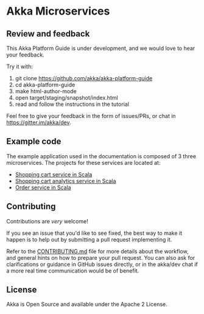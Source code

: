 Akka Microservices
==================

Review and feedback
-------------------

This Akka Platform Guide is under development, and we would love to hear your feedback.

Try it with:

1. git clone https://github.com/akka/akka-platform-guide
2. cd akka-platform-guide
3. make html-author-mode
4. open target/staging/snapshot/index.html
5. read and follow the instructions in the tutorial

Feel free to give your feedback in the form of issues/PRs, or chat in https://gitter.im/akka/dev.

Example code
------------

The example application used in the documentation is composed of 3 three microservices. The projects for these services are located at:

* [Shopping cart service in Scala](docs-source/docs/modules/microservices-tutorial/examples/shopping-cart-service-scala)
* [Shopping cart analytics service in Scala](docs-source/docs/modules/microservices-tutorial/examples/shopping-analytics-service-scala)
* [Order service in Scala](docs-source/docs/modules/microservices-tutorial/examples/shopping-order-service-scala)

Contributing
------------
Contributions are *very* welcome!

If you see an issue that you'd like to see fixed, the best way to make it happen is to help out by submitting a pull request implementing it.

Refer to the [CONTRIBUTING.md](https://github.com/akka/akka-platform-guide/blob/master/CONTRIBUTING.md) file for more details about the workflow,
and general hints on how to prepare your pull request. You can also ask for clarifications or guidance in GitHub issues directly,
or in the akka/dev chat if a more real time communication would be of benefit.

License
-------

Akka is Open Source and available under the Apache 2 License.
